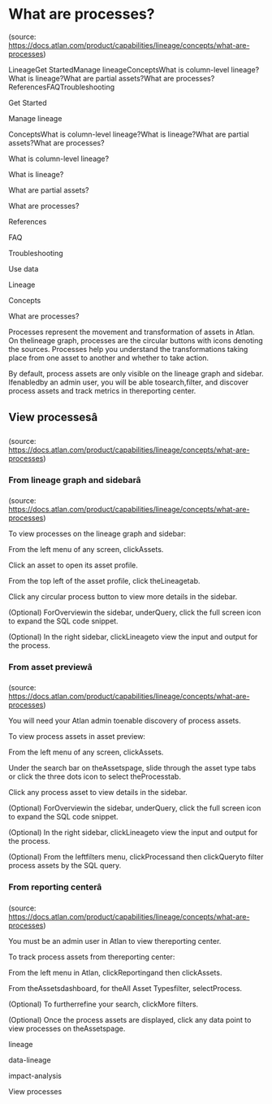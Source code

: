 # What are processes?
(source: https://docs.atlan.com/product/capabilities/lineage/concepts/what-are-processes)

LineageGet StartedManage lineageConceptsWhat is column-level lineage?What is lineage?What are partial assets?What are processes?ReferencesFAQTroubleshooting

Get Started

Manage lineage

ConceptsWhat is column-level lineage?What is lineage?What are partial assets?What are processes?

What is column-level lineage?

What is lineage?

What are partial assets?

What are processes?

References

FAQ

Troubleshooting

Use data

Lineage

Concepts

What are processes?

Processes represent the movement and transformation of assets in Atlan. On thelineage graph, processes are the circular buttons with icons denoting the sources. Processes help you understand the transformations taking place from one asset to another and whether to take action.

By default, process assets are only visible on the lineage graph and sidebar. Ifenabledby an admin user, you will be able tosearch,filter, and discover process assets and track metrics in thereporting center.



## View processesâ
(source: https://docs.atlan.com/product/capabilities/lineage/concepts/what-are-processes)



### From lineage graph and sidebarâ
(source: https://docs.atlan.com/product/capabilities/lineage/concepts/what-are-processes)

To view processes on the lineage graph and sidebar:

From the left menu of any screen, clickAssets.

Click an asset to open its asset profile.

From the top left of the asset profile, click theLineagetab.

Click any circular process button to view more details in the sidebar.

(Optional) ForOverviewin the sidebar, underQuery, click the full screen icon to expand the SQL code snippet.

(Optional) In the right sidebar, clickLineageto view the input and output for the process.



### From asset previewâ
(source: https://docs.atlan.com/product/capabilities/lineage/concepts/what-are-processes)

You will need your Atlan admin toenable discovery of process assets.

To view process assets in asset preview:

From the left menu of any screen, clickAssets.

Under the search bar on theAssetspage, slide through the asset type tabs or click the three dots icon to select theProcesstab.

Click any process asset to view details in the sidebar.

(Optional) ForOverviewin the sidebar, underQuery, click the full screen icon to expand the SQL code snippet.

(Optional) In the right sidebar, clickLineageto view the input and output for the process.

(Optional) From the leftfilters menu, clickProcessand then clickQueryto filter process assets by the SQL query.



### From reporting centerâ
(source: https://docs.atlan.com/product/capabilities/lineage/concepts/what-are-processes)

You must be an admin user in Atlan to view thereporting center.

To track process assets from thereporting center:

From the left menu in Atlan, clickReportingand then clickAssets.

From theAssetsdashboard, for theAll Asset Typesfilter, selectProcess.

(Optional) To furtherrefine your search, clickMore filters.

(Optional) Once the process assets are displayed, click any data point to view processes on theAssetspage.

lineage

data-lineage

impact-analysis

View processes
